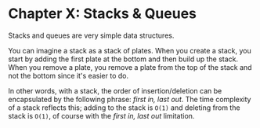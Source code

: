 # Chapter X: Stacks & Queues
Stacks and queues are very simple data structures.

You can imagine a stack as a stack of plates. When you create a stack, you start by adding the
first plate at the bottom and then build up the stack. When you remove a plate, you remove a plate 
from the top of the stack and not the bottom since it's easier to do.

In other words, with a stack, the order of insertion/deletion can be encapsulated by the following
phrase: *first in, last out*. The time complexity of a stack reflects this; adding to the stack is
`O(1)` and deleting from the stack is `O(1)`, of course with the *first in, last out* limitation.
